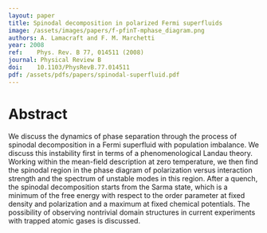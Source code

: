 ```yaml
---
layout: paper
title: Spinodal decomposition in polarized Fermi superfluids
image: /assets/images/papers/f-pfinT-mphase_diagram.png
authors: A. Lamacraft and F. M. Marchetti
year: 2008
ref: 	Phys. Rev. B 77, 014511 (2008)
journal: Physical Review B
doi: 	10.1103/PhysRevB.77.014511
pdf: /assets/pdfs/papers/spinodal-superfluid.pdf
---
```


# Abstract

We discuss the dynamics of phase separation through the process of spinodal decomposition in a Fermi superfluid with population imbalance. We discuss this instability first in terms of a phenomenological Landau theory. Working within the mean-field description at zero temperature, we then find the spinodal region in the phase diagram of polarization versus interaction strength and the spectrum of unstable modes in this region. After a quench, the spinodal decomposition starts from the Sarma state, which is a minimum of the free energy with respect to the order parameter at fixed density and polarization and a maximum at fixed chemical potentials. The possibility of observing nontrivial domain structures in current experiments with trapped atomic gases is discussed.
